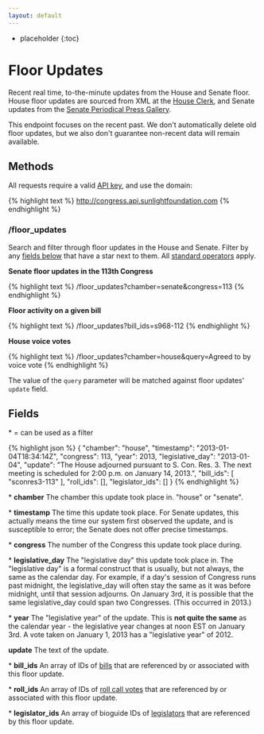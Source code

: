 ```yaml
---
layout: default
---
```



* placeholder
{:toc}

# Floor Updates

Recent real time, to-the-minute updates from the House and Senate floor. House floor updates are sourced from XML at the [House Clerk](http://clerk.house.gov/floorsummary/floor.aspx), and Senate updates from the [Senate Periodical Press Gallery](http://www.senate.gov/galleries/pdcl/index.htm).

This endpoint focuses on the recent past. We don't automatically delete old floor updates, but we also don't guarantee non-recent data will remain available.

## Methods

All requests require a valid [API key](index.html#parameters/api-key), and use the domain:

{% highlight text %}
http://congress.api.sunlightfoundation.com
{% endhighlight %}

### /floor_updates

Search and filter through floor updates in the House and Senate. Filter by any [fields below](#fields) that have a star next to them. All [standard operators](index.html#parameters/operators) apply.

**Senate floor updates in the 113th Congress**

{% highlight text %}
/floor_updates?chamber=senate&congress=113
{% endhighlight %}

**Floor activity on a given bill**

{% highlight text %}
/floor_updates?bill_ids=s968-112
{% endhighlight %}

**House voice votes**

{% highlight text %}
/floor_updates?chamber=house&query=Agreed to by voice vote
{% endhighlight %}

The value of the `query` parameter will be matched against floor updates' `update` field.

## Fields

\* = can be used as a filter

{% highlight json %}
{
  "chamber": "house",
  "timestamp": "2013-01-04T18:34:14Z",
  "congress": 113,
  "year": 2013,
  "legislative_day": "2013-01-04",
  "update": "The House adjourned pursuant to S. Con. Res. 3. The next meeting is scheduled for 2:00 p.m. on January 14, 2013.",
  "bill_ids": [
    "sconres3-113"
  ],
  "roll_ids": [],
  "legislator_ids": []
}
{% endhighlight %}

\* **chamber**
The chamber this update took place in. "house" or "senate".

\* **timestamp**
The time this update took place. For Senate updates, this actually means the time our system first observed the update, and is susceptible to error; the Senate does not offer precise timestamps.

\* **congress**
The number of the Congress this update took place during.

\* **legislative_day**
The "legislative day" this update took place in. The "legislative day" is a formal construct that is usually, but not always, the same as the calendar day. For example, if a day's session of Congress runs past midnight, the legislative_day will often stay the same as it was before midnight, until that session adjourns. On January 3rd, it is possible that the same legislative_day could span two Congresses. (This occurred in 2013.)

\* **year**
The "legislative year" of the update. This is **not quite the same** as the calendar year - the legislative year changes at noon EST on January 3rd. A vote taken on January 1, 2013 has a "legislative year" of 2012.

**update**
The text of the update.

\* **bill_ids**
An array of IDs of [bills](bills.html) that are referenced by or associated with this floor update.

\* **roll_ids**
An array of IDs of [roll call votes](votes.html) that are referenced by or associated with this floor update.

\* **legislator_ids**
An array of bioguide IDs of [legislators](legislators.html) that are referenced by this floor update.